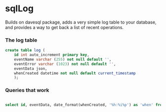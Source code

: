 # sqlLog

Builds on davesql package, adds a very simple log table to your database, and provides a way to get back a list of recent operations. 

### The log table

```SQLcreate table log (	id int auto_increment primary key, 	eventName varchar (255) not null default '',	eventError varchar (1023) not null default '',	eventData json,	whenCreated datetime not null default current_timestamp	);```

### Queries that work

```SQL

select id, eventData, date_format(whenCreated, '%h:%i%p') as 'when' from log where eventName = 'connect' order by id desc limit 20;

```

